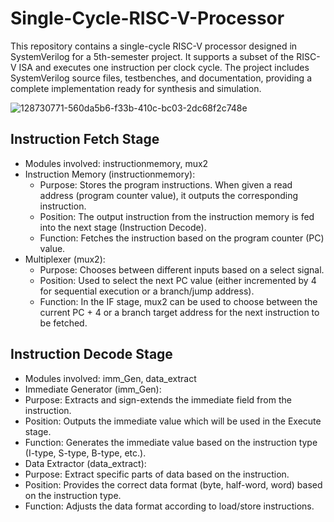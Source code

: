# Single-Cycle-RISC-V-Processor
This repository contains a single-cycle RISC-V processor designed in SystemVerilog for a 5th-semester project. It supports a subset of the RISC-V ISA and executes one instruction per clock cycle. The project includes SystemVerilog source files, testbenches, and documentation, providing a complete implementation ready for synthesis and simulation.

![128730771-560da5b6-f33b-410c-bc03-2dc68f2c748e](https://github.com/user-attachments/assets/6f05702f-fb0e-48b6-b8b4-dbd9513c9c6d)

## Instruction Fetch Stage
* Modules involved: instructionmemory, mux2
* Instruction Memory (instructionmemory):
  * Purpose: Stores the program instructions. When given a read address (program counter value), it outputs the corresponding instruction.
  * Position: The output instruction from the instruction memory is fed into the next stage (Instruction Decode).
  * Function: Fetches the instruction based on the program counter (PC) value.
* Multiplexer (mux2):
  * Purpose: Chooses between different inputs based on a select signal.
  * Position: Used to select the next PC value (either incremented by 4 for sequential execution or a branch/jump address).
  * Function: In the IF stage, mux2 can be used to choose between the current PC + 4 or a branch target address for the next instruction to be fetched.
## Instruction Decode Stage
* Modules involved: imm_Gen, data_extract
* Immediate Generator (imm_Gen):
 * Purpose: Extracts and sign-extends the immediate field from the instruction.
 * Position: Outputs the immediate value which will be used in the Execute stage.
 * Function: Generates the immediate value based on the instruction type (I-type, S-type, B-type, etc.).
* Data Extractor (data_extract):
 * Purpose: Extract specific parts of data based on the instruction.
 * Position: Provides the correct data format (byte, half-word, word) based on the instruction type.
 * Function: Adjusts the data format according to load/store instructions.
